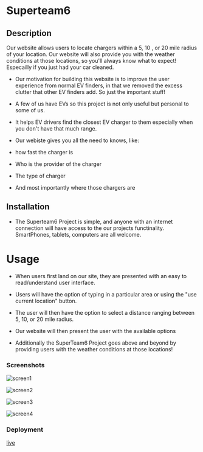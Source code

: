 # Superteam6 

## Description

Our website allows users to locate chargers within a 5, 10 , or 20 mile radius of your location. Our website will also provide you with the weather conditions at those locations, so you'll always know what to expect! Especailly if you just had your car cleaned.

- Our motivation for building this website is to improve the user  experience from normal EV finders, in that we removed the excess clutter that other EV finders add. So just the important stuff!

- A few of us have EVs so this project is not only useful but personal to some of us.

- It helps EV drivers find the closest EV charger to them especially when you don't have that much range.

- Our webiste gives you all the need to knows, like: 
- how fast the charger is 
- Who is the provider of the charger 
- The type of charger
- And most importantly where those chargers are

## Installation

- The Superteam6 Project is simple, and anyone with an internet connection will have access to the our projects functinality. SmartPhones, tablets, computers are all welcome.

# Usage 

- When users first land on our site, they are presented with an easy to read/understand user interface.

- Users will have the option of typing in a particular area or using the "use current location" button.

- The user will then have the option to select a distance ranging between 5, 10, or 20 mile radius.

- Our website will then present the user with the available options

- Additionally the SuperTeam6 Project goes above and beyond by providing users with the weather conditions at those locations!

### Screenshots
![screen1](./assets/images/Screenshot%202023-12-18%20at%202.26.10 PM.png)

![screen2](./assets/images/Screenshot%202023-12-18%20at%202.26.36 PM.png)

![screen3](./assets/images/Screenshot%202023-12-18%20at%202.27.12 PM.png)

![screen4](./assets/images/Screenshot%202023-12-18%20at%202.27.22 PM.png)

### Deployment
[live](https://khoiphan-9194.github.io/charge-point/)
